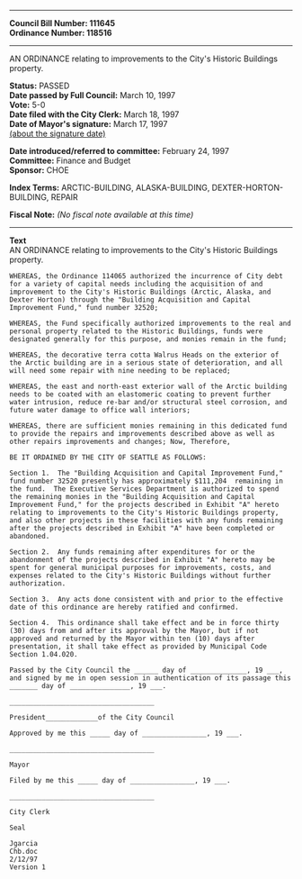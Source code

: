 * * * * *  
  
**Council Bill Number: [](#h0)[](#h2)111645**   
**Ordinance Number: 118516**  
  
* * * * *  
  
AN ORDINANCE relating to improvements to the City's Historic Buildings property.  
  
**Status:** PASSED   
**Date passed by Full Council:** March 10, 1997   
**Vote:** 5-0   
**Date filed with the City Clerk:** March 18, 1997   
**Date of Mayor's signature:** March 17, 1997   
[(about the signature date)](/~public/approvaldate.htm)   
  
  
**Date introduced/referred to committee:** February 24, 1997   
**Committee:** Finance and Budget   
**Sponsor:** CHOE   
  
**Index Terms:** ARCTIC-BUILDING, ALASKA-BUILDING, DEXTER-HORTON-BUILDING, REPAIR  
  
**Fiscal Note:** *(No fiscal note available at this time)*  
  
* * * * *  
  
**Text**  
    AN ORDINANCE relating to improvements to the City's Historic Buildings  
    property.  
  
    WHEREAS, the Ordinance 114065 authorized the incurrence of City debt  
    for a variety of capital needs including the acquisition of and  
    improvement to the City's Historic Buildings (Arctic, Alaska, and  
    Dexter Horton) through the "Building Acquisition and Capital  
    Improvement Fund," fund number 32520;  
  
    WHEREAS, the Fund specifically authorized improvements to the real and  
    personal property related to the Historic Buildings, funds were  
    designated generally for this purpose, and monies remain in the fund;  
  
    WHEREAS, the decorative terra cotta Walrus Heads on the exterior of  
    the Arctic building are in a serious state of deterioration, and all  
    will need some repair with nine needing to be replaced;  
  
    WHEREAS, the east and north-east exterior wall of the Arctic building  
    needs to be coated with an elastomeric coating to prevent further  
    water intrusion, reduce re-bar and/or structural steel corrosion, and  
    future water damage to office wall interiors;  
  
    WHEREAS, there are sufficient monies remaining in this dedicated fund  
    to provide the repairs and improvements described above as well as  
    other repairs improvements and changes; Now, Therefore,  
  
    BE IT ORDAINED BY THE CITY OF SEATTLE AS FOLLOWS:  
  
    Section 1.  The "Building Acquisition and Capital Improvement Fund,"  
    fund number 32520 presently has approximately $111,204  remaining in  
    the fund.  The Executive Services Department is authorized to spend  
    the remaining monies in the "Building Acquisition and Capital  
    Improvement Fund," for the projects described in Exhibit "A" hereto  
    relating to improvements to the City's Historic Buildings property,  
    and also other projects in these facilities with any funds remaining  
    after the projects described in Exhibit "A" have been completed or  
    abandoned.  
  
    Section 2.  Any funds remaining after expenditures for or the  
    abandonment of the projects described in Exhibit "A" hereto may be  
    spent for general municipal purposes for improvements, costs, and  
    expenses related to the City's Historic Buildings without further  
    authorization.  
  
    Section 3.  Any acts done consistent with and prior to the effective  
    date of this ordinance are hereby ratified and confirmed.  
  
    Section 4.  This ordinance shall take effect and be in force thirty  
    (30) days from and after its approval by the Mayor, but if not  
    approved and returned by the Mayor within ten (10) days after  
    presentation, it shall take effect as provided by Municipal Code  
    Section 1.04.020.  
  
    Passed by the City Council the ______ day of ______________, 19 ___,  
    and signed by me in open session in authentication of its passage this  
    _______ day of _______________, 19 ___.  
  
    ____________________________________  
  
    President_____________of the City Council  
  
    Approved by me this _____ day of ________________, 19 ___.  
  
    ____________________________________  
  
    Mayor  
  
    Filed by me this _____ day of ________________, 19 ___.  
  
    ____________________________________  
  
    City Clerk  
  
    Seal  
  
    Jgarcia  
    Chb.doc  
    2/12/97  
    Version 1  
